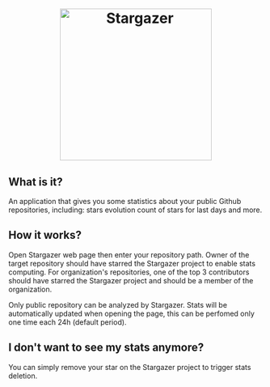 <h1 align="center">
  <img src="./logo.png" alt="Stargazer" height="300" title="Stargazer logo" />
</h1>

<h2>What is it?</h2>
An application that gives you some statistics about your public Github repositories, including: stars evolution count of stars for last days and more.
<h2>How it works?</h2>
Open Stargazer web page then enter your repository path. Owner of the target repository should have starred the Stargazer project to enable stats computing. For organization's repositories, one of the top 3 contributors should have starred the Stargazer project and should be a member of the organization.

Only public repository can be analyzed by Stargazer. Stats will be automatically updated when opening the page, this can be perfomed only one time each 24h (default period).
<h2>I don't want to see my stats anymore?</h2>
You can simply remove your star on the Stargazer project to trigger stats deletion.
</p>
